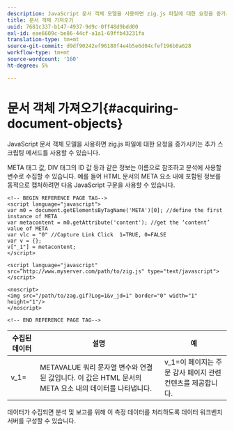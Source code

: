 ```yaml
---
description: JavaScript 문서 객체 모델을 사용하면 zig.js 파일에 대한 요청을 증가시키는 추가 스크립팅 메서드를 사용할 수 있습니다.
title: 문서 객체 가져오기
uuid: 7681c337-b147-4937-9d9c-0ff48d9bdd00
exl-id: eae6609c-be86-44cf-a1a1-69ffb43231fa
translation-type: tm+mt
source-git-commit: d9df90242ef96188f4e4b5e6d04cfef196b0a628
workflow-type: tm+mt
source-wordcount: '160'
ht-degree: 5%

---
```


# 문서 객체 가져오기{#acquiring-document-objects}

JavaScript 문서 객체 모델을 사용하면 zig.js 파일에 대한 요청을 증가시키는 추가 스크립팅 메서드를 사용할 수 있습니다.

META 태그 값, DIV 태그의 ID 값 등과 같은 정보는 이름으로 참조하고 분석에 사용할 변수로 수집할 수 있습니다. 예를 들어 HTML 문서의 META 요소 내에 포함된 정보를 동적으로 캡처하려면 다음 JavaScript 구문을 사용할 수 있습니다.

```
<!-- BEGIN REFERENCE PAGE TAG--> 
<script language="javascript"> 
var m0 = document.getElementsByTagName('META')[0]; //define the first instance of META 
var metacontent = m0.getAttribute('content'); //get the ‘content’ value of META 
var vlc = "0" //Capture Link Click  1=TRUE, 0=FALSE 
var v = {}; 
v["_1"] = metacontent; 
</script> 
 
<script language="javascript" src=”http://www.myserver.com/path/to/zig.js" type="text/javascript"></script> 
 
<noscript> 
<img src="/path/to/zag.gif?Log=1&v_jd=1" border="0" width="1" height="1"/> 
</noscript> 
 
<!-- END REFERENCE PAGE TAG-->
```

| 수집된 데이터 | 설명 | 예 |
|---|---|---|
| v_1= | METAVALUE 쿼리 문자열 변수와 연결된 값입니다. 이 값은 HTML 문서의 META 요소 내의 데이터를 나타냅니다. | v_1=이 페이지는 주문 감사 페이지 관련 컨텐츠를 제공합니다. |

데이터가 수집되면 분석 및 보고를 위해 이 측정 데이터를 처리하도록 데이터 워크벤치 서버를 구성할 수 있습니다.
